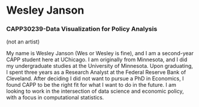 # Wesley Janson 
### CAPP30239-Data Visualization for Policy Analysis 


(not an artist) 

My name is Wesley Janson (Wes or Wesley is fine), and I am a second-year CAPP student here at UChicago. I am originally from Minnesota, and I did my undergraduate studies at the University of Minnesota. Upon graduating, I spent three years as a Research Analyst at the Federal Reserve Bank of Cleveland. After deciding I did not want to pursue a PhD in Economics, I found CAPP to be the right fit for what I want to do in the future. I am looking to work in the intersection of data science and economic policy, with a focus in computational statistics.